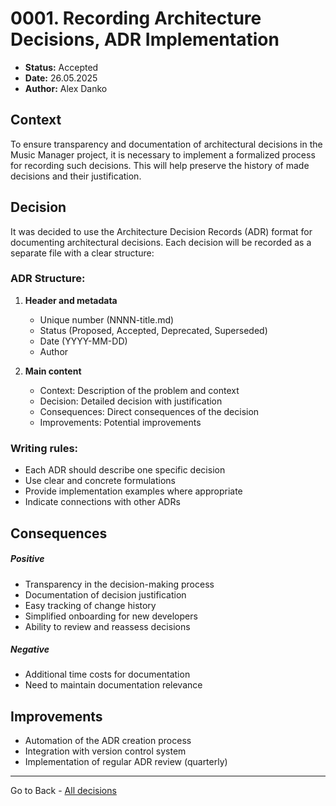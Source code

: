 # 0001. Recording Architecture Decisions, ADR Implementation

- **Status:** Accepted
- **Date:** 26.05.2025
- **Author:** Alex Danko

## Context

To ensure transparency and documentation of architectural decisions in the Music Manager project, it is necessary to implement a formalized process for recording such decisions. This will help preserve the history of made decisions and their justification.

## Decision

It was decided to use the Architecture Decision Records (ADR) format for documenting architectural decisions. Each decision will be recorded as a separate file with a clear structure:

### ADR Structure:
1. **Header and metadata**
   - Unique number (NNNN-title.md)
   - Status (Proposed, Accepted, Deprecated, Superseded)
   - Date (YYYY-MM-DD)
   - Author

2. **Main content**
   - Context: Description of the problem and context
   - Decision: Detailed decision with justification
   - Consequences: Direct consequences of the decision
   - Improvements: Potential improvements

### Writing rules:
- Each ADR should describe one specific decision
- Use clear and concrete formulations
- Provide implementation examples where appropriate
- Indicate connections with other ADRs

## Consequences
##### Positive
- Transparency in the decision-making process
- Documentation of decision justification
- Easy tracking of change history
- Simplified onboarding for new developers
- Ability to review and reassess decisions
##### Negative
- Additional time costs for documentation
- Need to maintain documentation relevance

## Improvements
- Automation of the ADR creation process
- Integration with version control system
- Implementation of regular ADR review (quarterly) 

---
Go to Back - [All decisions](../README.md)